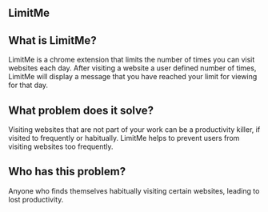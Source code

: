 ## LimitMe

## What is LimitMe?

LimitMe is a chrome extension that limits the number of times you can visit websites each day.
After visiting a website a user defined number of times, LimitMe will display a message that you have reached your limit for viewing for that day.

## What problem does it solve?

Visiting websites that are not part of your work can be a productivity killer, if visited to frequently or habitually. LimitMe helps to prevent users from visiting websites too frequently.

## Who has this problem?

Anyone who finds themselves habitually visiting certain websites, leading to lost productivity.
